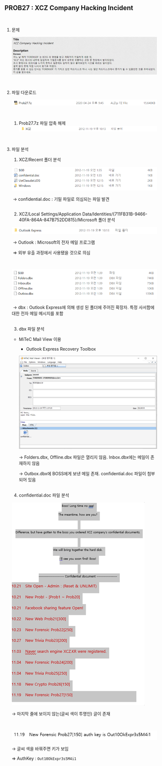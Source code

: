 ## PROB27 : XCZ Company Hacking Incident

<br>

1. 문제

   ![1587732392826](./images/1587732392826.png)

<br>

2. 파일 다운로드

   ![1587732379576](./images/1587732379576.png)
   
   ​	<br>
   
   1) Prob27.7z 파일 압축 해제![1587733318339](./images/1587733318339.png)

<br>

3. 파일 분석

   1) XCZ/Recent 폴더 분석

   ![1587733387378](./images/1587733387378.png)

   ​	→ confidential.doc : 기밀 파일로 의심되는 파일 발견

   <br>

   2) XCZ/Local Settings/Application Data/Identities/{711FB31B-9466-40FA-864A-847B752DD815}/Microsoft 폴더 분석
   
   ![1587733620290](./images/1587733620290.png)
   
   ​	→ Outlook : Microsoft의 전자 메일 프로그램
   
   ​	⇒ 외부 유출 과정에서 사용됐을 것으로 의심
   
   ​	<br>
   
   ![1587733721653](./images/1587733721653.png)
   
   ​	→ dbx : Outlook Express에 의해 생성 된 폴더에 주어진 확장자. 특정 사서함에 대한 전자 메일 메시지를 포함
   
   <br>
   
   3) dbx 파일 분석
   
   - MiTeC Mail View 이용
   
     - Outlook Express Recovery Toolbox
   
     ![1587734530208](./images/1587734530208.png)
   
     → Folders.dbx, Offline.dbx 파일은 열리지 않음. Inbox.dbx에는 메일이 존재하지 않음
   
     → Outbox.dbx에 BOSS에게 보낸 메일 존재. confidential.doc 파일이 첨부되어 있음
   
   <br>
   
   4) confidential.doc 파일 분석
   
   ![1587734663120](./images/1587734663120.png)
   
   → 마지막 줄에 보이지 않는(글씨 색이 투명인) 글이 존재
   
   <br>
   
   ![1587734708288](./images/1587734708288.png)
   
   → 글씨 색을 바꿔주면 키가 보임
   
   ⇒ AuthKey : `Out10OkExpr3s5M4i1`